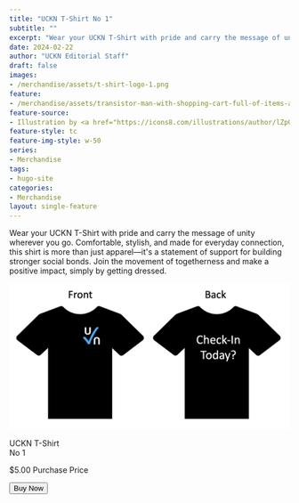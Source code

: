 ```yaml
---
title: "UCKN T-Shirt No 1"
subtitle: ""
excerpt: "Wear your UCKN T-Shirt with pride and carry the message of unity wherever you go. Comfortable, stylish, and made for everyday connection, this shirt is more than just apparel—it's a statement of support for building stronger social bonds. Join the movement of togetherness and make a positive impact, simply by getting dressed."
date: 2024-02-22
author: "UCKN Editorial Staff"
draft: false
images:
- /merchandise/assets/t-shirt-logo-1.png
feature:
- /merchandise/assets/transistor-man-with-shopping-cart-full-of-items-advertising-sale-using-megaphone.png
feature-source:
- Illustration by <a href="https://icons8.com/illustrations/author/lZpGtGw5182N">Elisabet Guba</a> from <a href="https://icons8.com/illustrations">Ouch!</a>
feature-style: tc
feature-img-style: w-50
series:
- Merchandise
tags:
- hugo-site
categories:
- Merchandise
layout: single-feature
---
```


Wear your UCKN T-Shirt with pride and carry the message of unity wherever you go. Comfortable, stylish, and made for everyday connection, this shirt is more than just apparel—it's a statement of support for building stronger social bonds. Join the movement of togetherness and make a positive impact, simply by getting dressed.

<div class="cf pa2">
  <div class="flex items-center pa2">
    <div class="w-60 pa2">
      <img src="/merchandise/assets/t-shirt-logo-1.png" class="db outline-0 black-10" alt="UCKN Bumper Sticker" />
    </div>
    <div class="w-40 pa2">
      <div class="flex flex-column items-center">
        <p class="f3 tc b">UCKN T-Shirt<br />No 1</p>
        <p class="f4 tl">$5.00 Purchase Price</p>
        <button id="buyNowBtn" class="w-50 f6 link dim br2 ph3 pv2 mb2 dib white bg-blue pointer hover-bg-green" onclick="toggleButtonColor(this)">
          Buy Now
        </button>
      </div>
    </div>
  </div>
</div>


<script>
  function toggleButtonColor(btn) {
    if (btn.classList.contains('bg-blue')) {
      btn.classList.remove('bg-blue');
      btn.classList.add('bg-green');
    } else {
      btn.classList.remove('bg-green');
      btn.classList.add('bg-blue');
    }
  }
</script>
